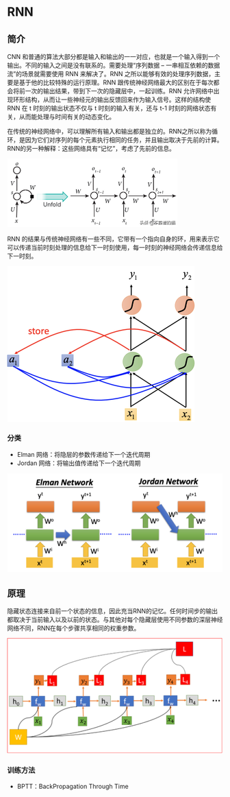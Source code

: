 # RNN

## 简介

CNN 和普通的算法大部分都是输入和输出的一一对应，也就是一个输入得到一个输出。不同的输入之间是没有联系的。需要处理“序列数据 – 一串相互依赖的数据流”的场景就需要使用 RNN 来解决了。RNN 之所以能够有效的处理序列数据，主要是基于他的比较特殊的运行原理。RNN 跟传统神经网络最大的区别在于每次都会将前一次的输出结果，带到下一次的隐藏层中，一起训练。RNN 允许网络中出现环形结构，从而让一些神经元的输出反馈回来作为输入信号。这样的结构使 RNN 在 t 时刻的输出状态不仅与 t 时刻的输入有关，还与 t-1 时刻的网络状态有关，从而能处理与时间有关的动态变化。

在传统的神经网络中，可以理解所有输入和输出都是独立的。RNN之所以称为循环，是因为它们对序列的每个元素执行相同的任务，并且输出取决于先前的计算。RNN的另一种解释：这些网络具有“记忆”，考虑了先前的信息。

<img src="figures/b861badee3b3428a9f948dbf8f38b2ad.png" alt="深度学习算法完整简介" style="zoom: 50%;" />

RNN 的结果与传统神经网络有一些不同，它带有一个指向自身的环，用来表示它可以传递当前时刻处理的信息给下一时刻使用，每一时刻的神经网络会传递信息给下一时刻。

<img src="figures/image-20201129153448339.png" alt="image-20201129153448339" style="zoom:50%;" />

### 分类

- Elman 网络：将隐层的参数传递给下一个迭代周期
- Jordan 网络：将输出值传递给下一个迭代周期

<img src="figures/image-20201129153625120.png" alt="image-20201129153625120" style="zoom:50%;" />



## 原理

隐藏状态连接来自前一个状态的信息，因此充当RNN的记忆。任何时间步的输出都取决于当前输入以及以前的状态。与其他对每个隐藏层使用不同参数的深层神经网络不同，RNN在每个步骤共享相同的权重参数。

<img src="figures/image-20201129150404069.png" alt="image-20201129150404069" style="zoom:50%;" />

### 训练方法

- BPTT：BackPropagation Through Time









